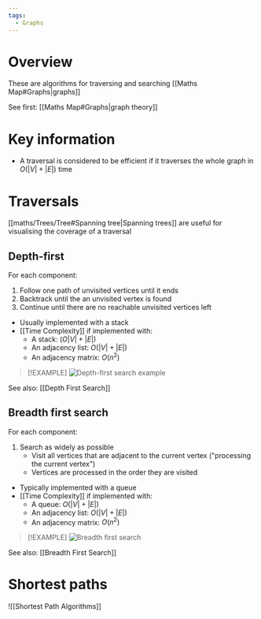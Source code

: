 ```yaml
---
tags:
  - Graphs
---
```

# Overview
These are algorithms for traversing and searching [[Maths Map#Graphs|graphs]]

See first: [[Maths Map#Graphs|graph theory]]

# Key information
- A traversal is considered to be efficient if it traverses the whole graph in $O(|V| + |E|)$ time

# Traversals
[[maths/Trees/Tree#Spanning tree|Spanning trees]] are useful for visualising the coverage of a traversal

## Depth-first
For each component:
1. Follow one path of unvisited vertices until it ends
2. Backtrack until the an unvisited vertex is found
3. Continue until there are no reachable unvisited vertices left

- Usually implemented with a stack
- [[Time Complexity]] if implemented with:
	- A stack: $(O|V| + |E|)$
	- An adjacency list: $O(|V| + |E|)$
	- An adjacency matrix: $O(n^2)$

> [!EXAMPLE]
> ![Depth-first search example](https://upload.wikimedia.org/wikipedia/commons/7/7f/Depth-First-Search.gif)

See also: [[Depth First Search]]

## Breadth first search
For each component:
1. Search as widely as possible
	 - Visit all vertices that are adjacent to the current vertex ("processing the current vertex")
	- Vertices are processed in the order they are visited

- Typically implemented with a queue
- [[Time Complexity]] if implemented with:
	- A queue: $O(|V| + |E|)$
	- An adjacency list: $O(|V| + |E|)$
	- An adjacency matrix: $O(n^2)$

> [!EXAMPLE]
> ![Breadth first search](https://upload.wikimedia.org/wikipedia/commons/5/5d/Breadth-First-Search-Algorithm.gif?20100504223639)

See also: [[Breadth First Search]] 

# Shortest paths
![[Shortest Path Algorithms]]